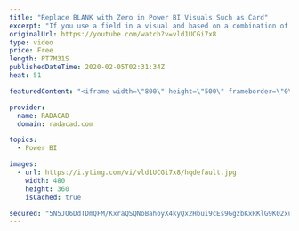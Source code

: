```yaml
---
title: "Replace BLANK with Zero in Power BI Visuals Such as Card"
excerpt: "If you use a field in a visual and based on a combination of slicer selection, that field doesn't have any value, you might see blank in the visual. If you want to replace that blank to zero, here is a trick for you. a very simple trick that you can use anywhere easily. Read more details in my blog post,"
originalUrl: https://youtube.com/watch?v=vld1UCGi7x8
type: video
price: Free
length: PT7M31S
publishedDateTime: 2020-02-05T02:31:34Z
heat: 51

featuredContent: "<iframe width=\"800\" height=\"500\" frameborder=\"0\" src=\"https://www.youtube.com/embed/vld1UCGi7x8\" allow=\"accelerometer; autoplay; encrypted-media; gyroscope; picture-in-picture\" allowfullscreen></iframe>"

provider:
  name: RADACAD
  domain: radacad.com

topics:
  - Power BI

images:
  - url: https://i.ytimg.com/vi/vld1UCGi7x8/hqdefault.jpg
    width: 480
    height: 360
    isCached: true

secured: "5N5JO6DdTDmQFM/KxraQSQNoBahoyX4kyQx2Hbui9cEs9GgzbKxRKlG9K02xuEHPB3Hug/OHKtGgc01B1usnhFfiM4OirXVGCcAnabzhsOTbW5pb3QiAeZTLjXqCKxwhWGWq2h+2gBXS3A3QE+ZcDXbdpWTo/7Y8WeZ91AtWFVEXT2QJ3IscePzfTrTye76bzrtK2ref+h1jntHkz+21iBmpGzEimC3pQ4E/cnomLEeRtCqUmSJv6O/ohAOuh9GmYcXqIvqoD/KRbM2lftUYWQf4lGWo8n36AAaiF/68zhu3zZ+MbgT5qlHetvfl3CWpOpC9gHd5KJZsFpuRrbjUqTH+m5NB4rXDLVplggxTUq8R16gm6KMYMFm8bf6Uc+/BG60NPyGzDCIbK1tZGrcU67FmUokw3JCd8NJsU61Y7SM=;iYPixrEdvL2BEzDnVaAW7A=="
---
```


